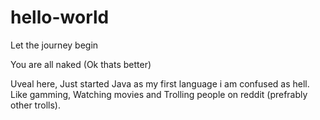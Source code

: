 # hello-world
Let the journey begin 

You are all naked (Ok thats better)

Uveal here, Just started Java as my first language i am confused as hell.
Like gamming, Watching movies and Trolling people on reddit (prefrably other trolls).
